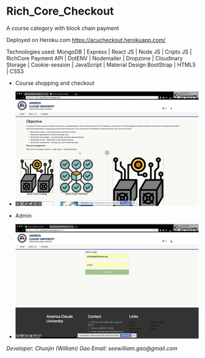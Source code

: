 # Rich_Core_Checkout

A course category with block chain payment  

Deployed on Heroku.com 
https://acucheckout.herokuapp.com/
  
Technologies used: MongoDB | Express | React JS | Node JS | Cripto JS | RichCore Payment API | DotENV | Nodemailer | Dropzone |  Cloudinary Storage | Cookie-session | JavaScript | Material Design BootStrap | HTML5 | CSS3

* Course shopping and checkout 
* ![Alt Text](./client/src/assets/Checkout.gif)

* Admin
* ![Alt Text](./client/src/assets/Admin.gif)


_Developer: Chunjin (William) Gao_
_Email: seewilliam.gao@gmail.com_
